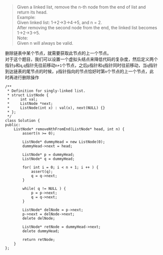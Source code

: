 > Given a linked list, remove the n-th node from the end of list and return its head.   
Example:    
Given linked list: 1->2->3->4->5, and n = 2.   
After removing the second node from the end, the linked list becomes 1->2->3->5.   
Note:   
Given n will always be valid.

删除链表中某个节点，就需要获取此节点的上一个节点。   
对于这个题目，我们可以设置一个虚拟头结点来降低代码的复杂度，然后定义两个指针`p`和`q`,`q`指针先往前移动`n+1`个节点，之后`p`指针和`q`指针同时往前移动，当`q`指针到达链表的尾节点的时候，`p`指针指向的节点恰好时第`n`个节点的上一个节点，此时再进行删除操作
```
/**
 * Definition for singly-linked list.
 * struct ListNode {
 *     int val;
 *     ListNode *next;
 *     ListNode(int x) : val(x), next(NULL) {}
 * };
 */
class Solution {
public:
    ListNode* removeNthFromEnd(ListNode* head, int n) {
        assert(n >= 0);

        ListNode* dummyHead = new ListNode(0);
        dummyHead->next = head;

        ListNode* p = dummyHead;
        ListNode* q = dummyHead;

        for( int i = 0; i < n + 1; i ++ ) {
            assert(q);
            q = q->next;
        }

        while( q != NULL ) {
            p = p->next;
            q = q->next;
        }

        ListNode* delNode = p->next;
        p->next = delNode->next;
        delete delNode;

        ListNode* retNode = dummyHead->next;
        delete dummyHead;

        return retNode;
    }
};
```
